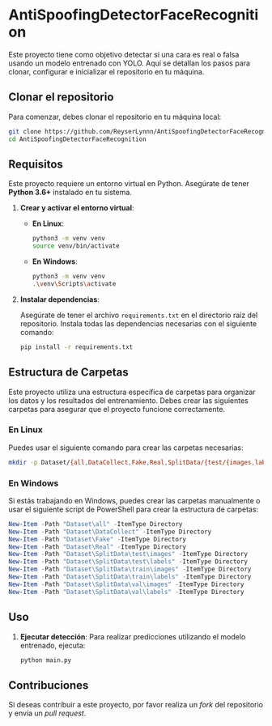 # AntiSpoofingDetectorFaceRecognition

Este proyecto tiene como objetivo detectar si una cara es real o falsa usando un modelo entrenado con YOLO. Aquí se detallan los pasos para clonar, configurar e inicializar el repositorio en tu máquina.

## Clonar el repositorio

Para comenzar, debes clonar el repositorio en tu máquina local:

```bash
git clone https://github.com/ReyserLynnn/AntiSpoofingDetectorFaceRecognition.git
cd AntiSpoofingDetectorFaceRecognition
```

## Requisitos

Este proyecto requiere un entorno virtual en Python. Asegúrate de tener **Python 3.6+** instalado en tu sistema.

1. **Crear y activar el entorno virtual**:

   - **En Linux**:

     ```bash
     python3 -m venv venv
     source venv/bin/activate
     ```

   - **En Windows**:

     ```bash
     python3 -m venv venv
     .\venv\Scripts\activate
     ```

2. **Instalar dependencias**:

   Asegúrate de tener el archivo `requirements.txt` en el directorio raíz del repositorio. Instala todas las dependencias necesarias con el siguiente comando:

   ```bash
   pip install -r requirements.txt
   ```

## Estructura de Carpetas

Este proyecto utiliza una estructura específica de carpetas para organizar los datos y los resultados del entrenamiento. Debes crear las siguientes carpetas para asegurar que el proyecto funcione correctamente.

### **En Linux**

Puedes usar el siguiente comando para crear las carpetas necesarias:

```bash
mkdir -p Dataset/{all,DataCollect,Fake,Real,SplitData/{test/{images,labels},train/{images,labels},val/{images,labels}}}
```

### **En Windows**

Si estás trabajando en Windows, puedes crear las carpetas manualmente o usar el siguiente script de PowerShell para crear la estructura de carpetas:

```ps1
New-Item -Path "Dataset\all" -ItemType Directory
New-Item -Path "Dataset\DataCollect" -ItemType Directory
New-Item -Path "Dataset\Fake" -ItemType Directory
New-Item -Path "Dataset\Real" -ItemType Directory
New-Item -Path "Dataset\SplitData\test\images" -ItemType Directory
New-Item -Path "Dataset\SplitData\test\labels" -ItemType Directory
New-Item -Path "Dataset\SplitData\train\images" -ItemType Directory
New-Item -Path "Dataset\SplitData\train\labels" -ItemType Directory
New-Item -Path "Dataset\SplitData\val\images" -ItemType Directory
New-Item -Path "Dataset\SplitData\val\labels" -ItemType Directory
```

## Uso
1. **Ejecutar detección**:
   Para realizar predicciones utilizando el modelo entrenado, ejecuta:

   ```bash
   python main.py
   ```

## Contribuciones

Si deseas contribuir a este proyecto, por favor realiza un *fork* del repositorio y envía un *pull request*.
